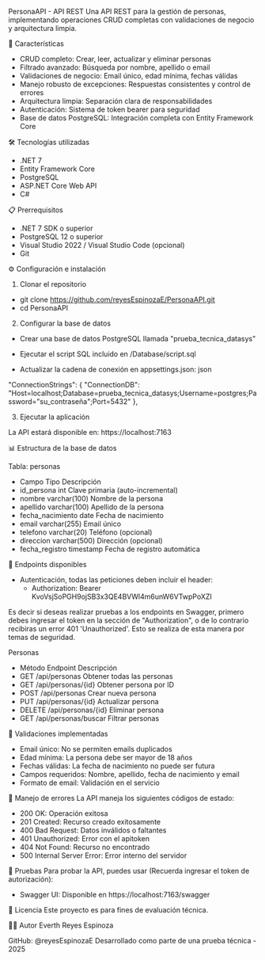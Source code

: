 PersonaAPI - API REST
Una API REST para la gestión de personas, implementando operaciones CRUD completas con validaciones de negocio y arquitectura limpia.

🚀 Características
- CRUD completo: Crear, leer, actualizar y eliminar personas
- Filtrado avanzado: Búsqueda por nombre, apellido o email
- Validaciones de negocio: Email único, edad mínima, fechas válidas
- Manejo robusto de excepciones: Respuestas consistentes y control de errores
- Arquitectura limpia: Separación clara de responsabilidades
- Autenticación: Sistema de token bearer para seguridad
- Base de datos PostgreSQL: Integración completa con Entity Framework Core

🛠️ Tecnologías utilizadas
- .NET 7
- Entity Framework Core
- PostgreSQL
- ASP.NET Core Web API
- C#

📋 Prerrequisitos
- .NET 7 SDK o superior
- PostgreSQL 12 o superior
- Visual Studio 2022 / Visual Studio Code (opcional)
- Git

⚙️ Configuración e instalación

1. Clonar el repositorio
- git clone https://github.com/reyesEspinozaE/PersonaAPI.git
- cd PersonaAPI

2. Configurar la base de datos
- Crear una base de datos PostgreSQL llamada "prueba_tecnica_datasys"
- Ejecutar el script SQL incluido en /Database/script.sql

- Actualizar la cadena de conexión en appsettings.json:
json

"ConnectionStrings": {
  "ConnectionDB": "Host=localhost;Database=prueba_tecnica_datasys;Username=postgres;Password="su_contraseña";Port=5432"
},

3. Ejecutar la aplicación
   
La API estará disponible en: https://localhost:7163

📊 Estructura de la base de datos

Tabla: personas

- Campo	              Tipo	          Descripción
- id_persona	        int	            Clave primaria (auto-incremental)
- nombre	            varchar(100)	  Nombre de la persona
- apellido	          varchar(100)	  Apellido de la persona
- fecha_nacimiento	  date	          Fecha de nacimiento
- email	              varchar(255)	  Email único
- telefono	          varchar(20)	    Teléfono (opcional)
- direccion	          varchar(500)	  Dirección (opcional)
- fecha_registro	    timestamp	      Fecha de registro automática

🔗 Endpoints disponibles

- Autenticación, todas las peticiones deben incluir el header:
    - Authorization: Bearer KvoVsjSoPGH9ojSB3x3QE4BVWl4m6unW6VTwpPoXZI

Es decir si deseas realizar pruebas a los endpoints en Swagger, primero debes ingresar el token en la sección de "Authorization", o de lo contrario recibiras un error 401 'Unauthorized'.
Esto se realiza de esta manera por temas de seguridad.

Personas
- Método	                Endpoint	            Descripción
- GET	                    /api/personas	        Obtener todas las personas
- GET	                    /api/personas/{id}	  Obtener persona por ID
- POST	                  /api/personas	        Crear nueva persona
- PUT	                    /api/personas/{id}	  Actualizar persona
- DELETE	                /api/personas/{id}	  Eliminar persona
- GET	                    /api/personas/buscar	Filtrar personas

🔧 Validaciones implementadas

- Email único: No se permiten emails duplicados
- Edad mínima: La persona debe ser mayor de 18 años
- Fechas válidas: La fecha de nacimiento no puede ser futura
- Campos requeridos: Nombre, apellido, fecha de nacimiento y email
- Formato de email: Validación en el servicio

🚨 Manejo de errores
La API maneja los siguientes códigos de estado:

- 200 OK: Operación exitosa
- 201 Created: Recurso creado exitosamente
- 400 Bad Request: Datos inválidos o faltantes
- 401 Unauthorized: Error con el apitoken
- 404 Not Found: Recurso no encontrado
- 500 Internal Server Error: Error interno del servidor

🧪 Pruebas
Para probar la API, puedes usar (Recuerda ingresar el token de autorización):

- Swagger UI: Disponible en https://localhost:7163/swagger 

📝 Licencia
Este proyecto es para fines de evaluación técnica.

👨‍💻 Autor
Everth Reyes Espinoza

GitHub: @reyesEspinozaE
Desarrollado como parte de una prueba técnica - 2025

